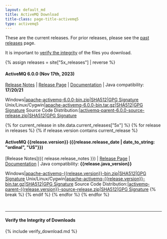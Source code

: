 ```yaml
---
layout: default_md
title: ActiveMQ Download
title-class: page-title-activemq5
type: activemq5
---
```


These are the current releases. For prior releases, please see the [past releases](../../../download-archives) page.

It is important to [verify the integrity](#verify-the-integrity-of-downloads) of the files you download.

{% assign releases = site["5x_releases"] | reverse %}

#### ActiveMQ 6.0.0 (Nov 17th, 2023) 
[Release Notes](https://issues.apache.org/jira/secure/ReleaseNote.jspa?projectId=12311210&version=12352570) | [Release Page](https://activemq.apache.org/activemq-6000000-release) | [Documentation](../documentation) | Java compatibility: **17/20/21**

Windows|[apache-activemq-6.0.0-bin.zip](https://www.apache.org/dyn/closer.cgi?filename=/activemq/6.0.0/apache-activemq-6.0.0-bin.zip&action=download)|[SHA512](https://downloads.apache.org/activemq/6.0.0/apache-activemq-6.0.0-bin.zip.sha512)|[GPG Signature](https://downloads.apache.org/activemq/6.0.0/apache-activemq-6.0.0-bin.zip.asc)
Unix/Linux/Cygwin|[apache-activemq-6.0.0-bin.tar.gz](https://www.apache.org/dyn/closer.cgi?filename=/activemq/6.0.0/apache-activemq-6.0.0-bin.tar.gz&action=download)|[SHA512](https://downloads.apache.org/activemq/6.0.0/apache-activemq-6.0.0-bin.tar.gz.sha512)|[GPG Signature](https://downloads.apache.org/activemq/6.0.0/apache-activemq-6.0.0-bin.tar.gz.asc)
Source Code Distribution:|[activemq-parent-6.0.0-source-release.zip](https://www.apache.org/dyn/closer.cgi?filename=/activemq/6.0.0/activemq-parent-6.0.0-source-release.zip&action=download)|[SHA512](https://downloads.apache.org/activemq/6.0.0/activemq-parent-6.0.0-source-release.zip.sha512)|[GPG Signature](https://downloads.apache.org/activemq/6.0.0/activemq-parent-6.0.0-source-release.zip.asc)

{% for current_release in site.data.current_releases["5x"] %}
    {% for release in releases %}
        {% if release.version contains current_release %}
#### ActiveMQ {{release.version}} ({{release.release_date | date_to_string: "ordinal", "US"}})
[Release Notes]({{ release.release_notes }}) | [Release Page]({{release.url}}) | [Documentation](../documentation) | Java compatibility: **{{release.java_version}}**

Windows|[apache-activemq-{{release.version}}-bin.zip](https://www.apache.org/dyn/closer.cgi?filename=/activemq/{{release.version}}/apache-activemq-{{release.version}}-bin.zip&action=download)|[SHA512](https://downloads.apache.org/activemq/{{release.version}}/apache-activemq-{{release.version}}-bin.zip.sha512)|[GPG Signature](https://downloads.apache.org/activemq/{{release.version}}/apache-activemq-{{release.version}}-bin.zip.asc)
Unix/Linux/Cygwin|[apache-activemq-{{release.version}}-bin.tar.gz](https://www.apache.org/dyn/closer.cgi?filename=/activemq/{{release.version}}/apache-activemq-{{release.version}}-bin.tar.gz&action=download)|[SHA512](https://downloads.apache.org/activemq/{{release.version}}/apache-activemq-{{release.version}}-bin.tar.gz.sha512)|[GPG Signature](https://downloads.apache.org/activemq/{{release.version}}/apache-activemq-{{release.version}}-bin.tar.gz.asc)
Source Code Distribution:|[activemq-parent-{{release.version}}-source-release.zip](https://www.apache.org/dyn/closer.cgi?filename=/activemq/{{release.version}}/activemq-parent-{{release.version}}-source-release.zip&action=download)|[SHA512](https://downloads.apache.org/activemq/{{release.version}}/activemq-parent-{{release.version}}-source-release.zip.sha512)|[GPG Signature](https://downloads.apache.org/activemq/{{release.version}}/activemq-parent-{{release.version}}-source-release.zip.asc)
            {% break %}
        {% endif %}
    {% endfor %}
{% endfor %}

<br/>

--------------------------------------
#### Verify the Integrity of Downloads

{% include verify_download.md %}
